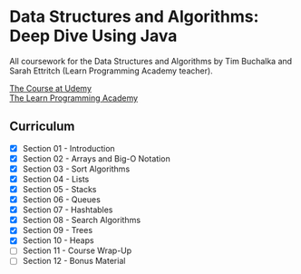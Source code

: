 # Data Structures and Algorithms: Deep Dive Using Java
All coursework for the Data Structures and Algorithms by Tim Buchalka and Sarah Ettritch (Learn Programming Academy teacher).

[The Course at Udemy](https://www.udemy.com/course/data-structures-and-algorithms-deep-dive-using-java)   
[The Learn Programming Academy](http://learnprogramming.academy)

## Curriculum

- [x] Section 01 - Introduction
- [x] Section 02 - Arrays and Big-O Notation
- [x] Section 03 - Sort Algorithms
- [x] Section 04 - Lists
- [x] Section 05 - Stacks
- [x] Section 06 - Queues
- [x] Section 07 - Hashtables
- [x] Section 08 - Search Algorithms
- [x] Section 09 - Trees
- [x] Section 10 - Heaps
- [ ] Section 11 - Course Wrap-Up
- [ ] Section 12 - Bonus Material

